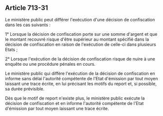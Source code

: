 Article 713-31
----
Le ministère public peut différer l'exécution d'une décision de confiscation
dans les cas suivants :

1° Lorsque la décision de confiscation porte sur une somme d'argent et que le
montant recouvré risque d'être supérieur au montant spécifié dans la décision de
confiscation en raison de l'exécution de celle-ci dans plusieurs Etats ;

2° Lorsque l'exécution de la décision de confiscation risque de nuire à une
enquête ou une procédure pénales en cours.

Le ministère public qui diffère l'exécution de la décision de confiscation en
informe sans délai l'autorité compétente de l'Etat d'émission par tout moyen
laissant une trace écrite, en lui précisant les motifs du report et, si
possible, sa durée prévisible.

Dès que le motif de report n'existe plus, le ministère public exécute la
décision de confiscation et en informe l'autorité compétente de l'Etat
d'émission par tout moyen laissant une trace écrite.
